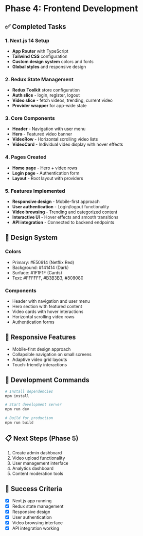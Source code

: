 # Phase 4: Frontend Development

## ✅ Completed Tasks

### 1. Next.js 14 Setup
- **App Router** with TypeScript
- **Tailwind CSS** configuration
- **Custom design system** colors and fonts
- **Global styles** and responsive design

### 2. Redux State Management
- **Redux Toolkit** store configuration
- **Auth slice** - login, register, logout
- **Video slice** - fetch videos, trending, current video
- **Provider wrapper** for app-wide state

### 3. Core Components
- **Header** - Navigation with user menu
- **Hero** - Featured video banner
- **VideoRow** - Horizontal scrolling video lists
- **VideoCard** - Individual video display with hover effects

### 4. Pages Created
- **Home page** - Hero + video rows
- **Login page** - Authentication form
- **Layout** - Root layout with providers

### 5. Features Implemented
- **Responsive design** - Mobile-first approach
- **User authentication** - Login/logout functionality
- **Video browsing** - Trending and categorized content
- **Interactive UI** - Hover effects and smooth transitions
- **API integration** - Connected to backend endpoints

## 🎨 Design System

### Colors
- Primary: #E50914 (Netflix Red)
- Background: #141414 (Dark)
- Surface: #1F1F1F (Cards)
- Text: #FFFFFF, #B3B3B3, #808080

### Components
- Header with navigation and user menu
- Hero section with featured content
- Video cards with hover interactions
- Horizontal scrolling video rows
- Authentication forms

## 📱 Responsive Features
- Mobile-first design approach
- Collapsible navigation on small screens
- Adaptive video grid layouts
- Touch-friendly interactions

## 🔧 Development Commands
```bash
# Install dependencies
npm install

# Start development server
npm run dev

# Build for production
npm run build
```

## 📋 Next Steps (Phase 5)
1. Create admin dashboard
2. Video upload functionality
3. User management interface
4. Analytics dashboard
5. Content moderation tools

## 🎯 Success Criteria
- [x] Next.js app running
- [x] Redux state management
- [x] Responsive design
- [x] User authentication
- [x] Video browsing interface
- [x] API integration working